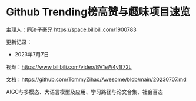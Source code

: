 # Github Trending榜高赞与趣味项目速览

主理人：同济子豪兄 https://space.bilibili.com/1900783

更新记录：

- 2023年7月7日

视频：https://www.bilibili.com/video/BV1eW4y1f72L

文档：https://github.com/TommyZihao/Awesome/blob/main/20230707.md

AIGC与多模态、大语言模型及应用、学习路径与论文合集、社会百态
